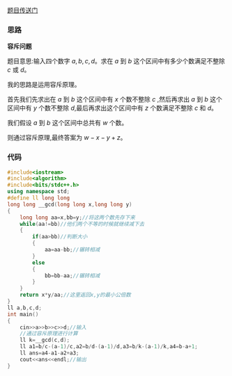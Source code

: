 [题目传送门](https://www.luogu.com.cn/problem/AT4237)

### 思路
**容斥问题**

题目意思:输入四个数字 $a,b,c,d$。求在 $a$ 到 $b$ 这个区间中有多少个数满足不整除 $c$ 或 $d$。

我的思路是运用容斥原理。

首先我们先求出在 $a$ 到 $b$ 这个区间中有 $x$ 个数不整除 $c$ ,然后再求出 $a$ 到 $b$ 这个区间中有 $y$ 个数不整除 $d$,最后再求出这个区间中有 $z$ 个数满足不整除 $c$ 和 $d$。

我们假设 $a$ 到 $b$ 这个区间中总共有 $w$ 个数。

则通过容斥原理,最终答案为 $w-x-y+z$。

### 代码
```cpp
#include<iostream>
#include<algorithm>
#include<bits/stdc++.h>
using namespace std;
#define ll long long
long long __gcd(long long x,long long y)
{
	long long aa=x,bb=y;//将这两个数先存下来
	while(aa!=bb)//他们两个不等的时候就继续减下去
	{
		if(aa>bb)//判断大小
		{
			aa=aa-bb;//辗转相减
		}
		else 
		{
			bb=bb-aa;//辗转相减
		}
	}
	return x*y/aa;//这里返回x,y的最小公倍数
}
ll a,b,c,d;
int main()
{
    cin>>a>>b>>c>>d;//输入
    //通过容斥原理进行计算
    ll k=__gcd(c,d);
    ll a1=b/c-(a-1)/c,a2=b/d-(a-1)/d,a3=b/k-(a-1)/k,a4=b-a+1;
    ll ans=a4-a1-a2+a3;
    cout<<ans<<endl;//输出
}
```